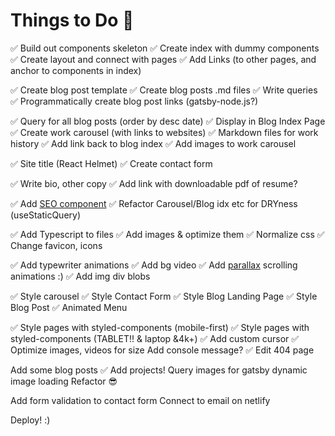 # Things to Do 🚀

✅ Build out components skeleton
✅ Create index with dummy components
✅ Create layout and connect with pages
✅ Add Links (to other pages, and anchor to components in index)

✅ Create blog post template
✅ Create blog posts .md files
✅ Write queries
✅ Programmatically create blog post links (gatsby-node.js?)

✅ Query for all blog posts (order by desc date)
✅ Display in Blog Index Page
✅ Create work carousel (with links to websites)
✅ Markdown files for work history
✅ Add link back to blog index
✅ Add images to work carousel

✅ Site title (React Helmet)
✅ Create contact form

✅ Write bio, other copy
✅ Add link with downloadable pdf of resume?

✅ Add [SEO component](https://www.gatsbyjs.com/docs/add-seo-component/)
✅ Refactor Carousel/Blog idx etc for DRYness (useStaticQuery)

✅ Add Typescript to files
✅ Add images & optimize them
✅ Normalize css
✅ Change favicon, icons

✅ Add typewriter animations
✅ Add bg video
✅ Add [parallax](https://github.com/jscottsmith/react-scroll-parallax) scrolling animations :)
✅ Add img div blobs

✅ Style carousel
✅ Style Contact Form
✅ Style Blog Landing Page
✅ Style Blog Post
✅ Animated Menu

✅ Style pages with styled-components (mobile-first)
✅ Style pages with styled-components (TABLET!! & laptop &4k+)
✅ Add custom cursor
✅ Optimize images, videos for size
Add console message?
✅ Edit 404 page

Add some blog posts
✅ Add projects!
Query images for gatsby dynamic image loading
Refactor 😎

Add form validation to contact form
Connect to email on netlify

Deploy! :)
